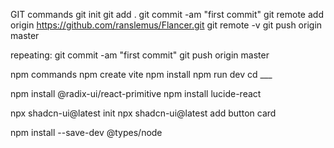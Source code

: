 GIT commands
git init
git add .
git commit -am "first commit"
git remote add origin https://github.com/ranslemus/Flancer.git
git remote -v
git push origin master

repeating:
git commit -am "first commit"
git push origin master

npm commands
npm create vite
npm install
npm run dev
cd ___

npm install @radix-ui/react-primitive
npm install lucide-react

npx shadcn-ui@latest init
npx shadcn-ui@latest add button card


npm install --save-dev @types/node


